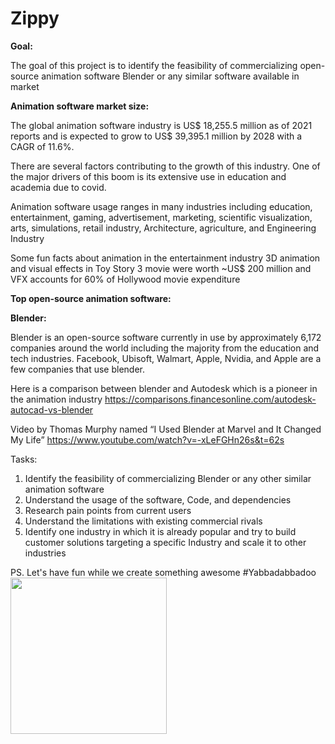 # Zippy

**Goal:**

The goal of this project is to identify the feasibility of commercializing open-source animation software Blender or any similar software available in market

**Animation software market size:**

The global animation software industry is US$ 18,255.5 million as of 2021 reports and is expected to grow to US$ 39,395.1 million by 2028 with a CAGR of 11.6%.

There are several factors contributing to the growth of this industry. One of the major drivers of this boom is its extensive use in education and academia due to covid.

Animation software usage ranges in many industries including education, entertainment, gaming, advertisement, marketing, scientific visualization, arts, simulations, retail industry, Architecture, agriculture, and Engineering Industry

Some fun facts about animation in the entertainment industry 3D animation and visual effects in Toy Story 3 movie were worth ~US$ 200 million and VFX accounts for 60% of Hollywood movie expenditure

**Top open-source animation software:**

**Blender:**

Blender is an open-source software currently in use by approximately 6,172 companies around the world including the majority from the education and tech industries. Facebook, Ubisoft, Walmart, Apple, Nvidia, and Apple are a few companies that use blender.

Here is a comparison between blender and Autodesk which is a pioneer in the animation industry
https://comparisons.financesonline.com/autodesk-autocad-vs-blender

Video by Thomas Murphy named “I Used Blender at Marvel and It Changed My Life”
https://www.youtube.com/watch?v=-xLeFGHn26s&t=62s

Tasks:
1.	Identify the feasibility of commercializing Blender or any other similar animation software
3.	Understand the usage of the software, Code, and dependencies
4.	Research pain points from current users
5.	Understand the limitations with existing commercial rivals
6.	Identify one industry in which it is already popular and try to build customer solutions targeting a specific Industry and scale it to other industries

PS. Let's have fun while we create something awesome #Yabbadabbadoo
<img align="center" width="250" height="250" src="https://user-images.githubusercontent.com/92696174/174000510-27a2edb1-6b9d-42ef-ae56-b90efecb77f4.gif">
